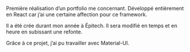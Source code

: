 Première réalisation d’un portfolio me concernant. Développé entièrement en React car j’ai une certaine affection pour ce framework.

Il a été crée durant mon année à Épitech. Il sera modifié en temps et en heure en subissant une refonte.

Grâce à ce projet, j’ai pu travailler avec Material-UI.
